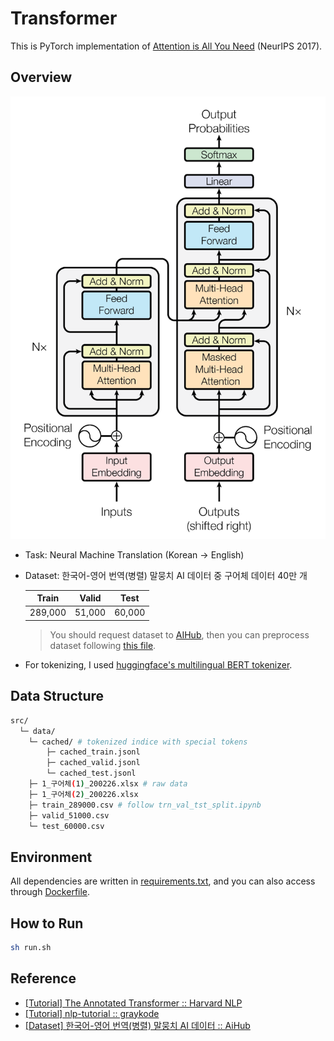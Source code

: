# Transformer
This is PyTorch implementation of [Attention is All You Need](https://arxiv.org/abs/1706.03762) (NeurIPS 2017). 

## Overview
![arch](assets/architecture.png)

- Task: Neural Machine Translation (Korean → English)
- Dataset: 한국어-영어 번역(병렬) 말뭉치 AI 데이터 중 구어체 데이터 40만 개

    |  Train  | Valid  |  Test  |
    | :-----: | :----: | :----: |
    | 289,000 | 51,000 | 60,000 |

    > You should request dataset to [AIHub](https://aihub.or.kr/aidata/87), then you can preprocess dataset following [this file](https://github.com/youngerous/transformer/blob/main/src/trn_val_tst_split.ipynb).

- For tokenizing, I used [huggingface's multilingual BERT tokenizer](https://huggingface.co/transformers/multilingual.html).

## Data Structure
```sh
src/
  └─ data/
    └─ cached/ # tokenized indice with special tokens
        ├─ cached_train.jsonl
        ├─ cached_valid.jsonl
        └─ cached_test.jsonl
    ├─ 1_구어체(1)_200226.xlsx # raw data
    ├─ 1_구어체(2)_200226.xlsx
    ├─ train_289000.csv # follow trn_val_tst_split.ipynb
    ├─ valid_51000.csv
    └─ test_60000.csv
```

## Environment
All dependencies are written in [requirements.txt](https://github.com/youngerous/transformer/blob/main/requirements.txt), and you can also access through [Dockerfile](https://github.com/youngerous/transformer/blob/main/Dockerfile).

## How to Run
```sh
sh run.sh
```

## Reference
- [[Tutorial] The Annotated Transformer :: Harvard NLP](https://nlp.seas.harvard.edu/2018/04/03/attention.html)
- [[Tutorial] nlp-tutorial :: graykode](https://github.com/graykode/nlp-tutorial)
- [[Dataset] 한국어-영어 번역(병렬) 말뭉치 AI 데이터 :: AiHub](https://aihub.or.kr/aidata/87)
